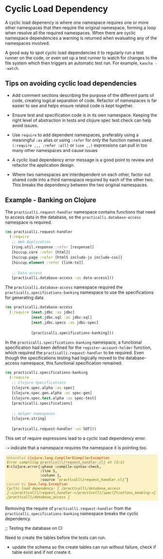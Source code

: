 # Cyclic Load Dependency
   A cyclic load depenency is where one namespace requires one or more other namespaces that then require the original namespace, forming a loop when resolve all the required namespaces.  When there are cyclic namespace dependencies a warning is returned when evaluating any of the namespaces involved.

A good way to spot cyclic load dependencies it to regularly run a test runner on the code, or even set up a test runner to watch for changes to the file system which then triggers an automatic test run.  For example, `kaocha --watch`.

## Tips on avoiding  cyclic load dependencies

* Add comment sections describing the purpose of the different parts of code, creating logical separation of code.  Refactor of namespaces is far easier to see and helps ensure related code is kept together.

* Ensure test and specification code is in its own namespace.  Keeping the right level of abstraction in tests and clojure spec test.check can help avoid issues.

* Use `require` to add dependent namespaces, preferably using a meaningful `:as` alias or using `:refer` for only the function names used. `(:require ,,, :refer :all)` or `(use ,,)` expressions can pull in too many other namespaces and cause issues

* A cyclic load dependency error message is a good point to review and refactor the application design.

* Where two namespaces are interdependent on each other, factor out shared code into a third namespace required by each of the other two.  This breaks the dependency between the two original namespaces.


## Example - Banking on Clojure

The `practicalli.request-handler` namespace contains functions that need to access data in the database, so the `practicalli.database-access` namespace is required.

```clojure
(ns practicalli.request-handler
  (:require
   ;; Web Application
   [ring.util.response :refer [response]]
   [hiccup.core :refer [html]]
   [hiccup.page :refer [html5 include-js include-css]]
   [hiccup.element :refer [link-to]]

   ;; Data access
   [practicalli.database-access :as data-access]))
```

The `practicalli.database-access` namespace required the `practicalli.specifications-banking` namespace to use the specifications for generating data

```clojure
(ns practicalli.database-access
  (:require [next.jdbc :as jdbc]
            [next.jdbc.sql :as jdbc-sql]
            [next.jdbc.specs :as jdbc-spec]

            [practicalli.specifications-banking]))
```

In the `practicalli.specifications-banking` namespace, a functional specification had been defined for the `register-account-holder` function, which required the `practicalli.request-handler` to be required.  Even though the specifications testing had logically moved to the database-access namespace, this functional specification remained.

```clojure
(ns practicalli.specifications-banking
  (:require
   ;; Clojure Specifications
   [clojure.spec.alpha :as spec]
   [clojure.spec.gen.alpha :as spec-gen]
   [clojure.spec.test.alpha :as spec-test]
   [practicalli.specifications]

   ;; Helper namespaces
   [clojure.string]

   [practicalli.request-handler :as SUT]))
```


This set of require expressions lead to a cyclic load dependency error.

`->` indicate that a namespace requires the namespace it is pointing too.

![cyclic load dependency - banking on clojure](/images/clojure-webapps-error-cyclic-load-depencency.png)


Removing the require of `practicalli.request-handler` from the `practicalli.specifications-banking` namespace breaks the cyclic dependency.


;; Testing the database on CI

Need to create the tables before the tests can run.
- update the schema so the create tables can run without failure, check if table exist and if not create it.
